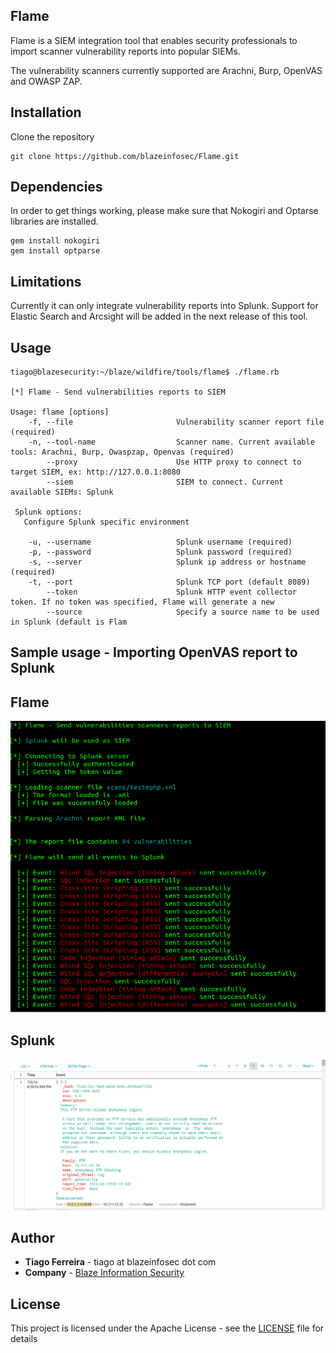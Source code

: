 ## Flame

Flame is a SIEM integration tool that enables security professionals to import scanner vulnerability reports into popular SIEMs.

The vulnerability scanners currently supported are Arachni, Burp, OpenVAS and OWASP ZAP.


## Installation

Clone the repository

```
git clone https://github.com/blazeinfosec/Flame.git
```

## Dependencies

In order to get things working, please make sure that Nokogiri and Optarse libraries are
installed.

```
gem install nokogiri
gem install optparse
```

## Limitations

Currently it can only integrate vulnerability reports into Splunk. Support for Elastic Search and Arcsight will be added in the next release of this tool.

## Usage

```
tiago@blazesecurity:~/blaze/wildfire/tools/flame$ ./flame.rb 

[*] Flame - Send vulnerabilities reports to SIEM

Usage: flame [options]
    -f, --file                       Vulnerability scanner report file (required)
    -n, --tool-name                  Scanner name. Current available tools: Arachni, Burp, Owaspzap, Openvas (required)
        --proxy                      Use HTTP proxy to connect to target SIEM, ex: http://127.0.0.1:8080
        --siem                       SIEM to connect. Current available SIEMs: Splunk 

 Splunk options:
   Configure Splunk specific environment

    -u, --username                   Splunk username (required)
    -p, --password                   Splunk password (required)
    -s, --server                     Splunk ip address or hostname (required)
    -t, --port                       Splunk TCP port (default 8089)
        --token                      Splunk HTTP event collector token. If no token was specified, Flame will generate a new
        --source                     Specify a source name to be used in Splunk (default is Flam

```

## Sample usage - Importing OpenVAS report to Splunk

## Flame
![Sample screenshot](https://raw.githubusercontent.com/blazeinfosec/Flame/master/resources/images/flame_arachni.png)

## Splunk 
![Sample screenshot](https://raw.githubusercontent.com/blazeinfosec/Flame/master/resources/images/splunk_01.png)


## Author

* **Tiago Ferreira** - tiago at blazeinfosec dot com
* **Company** - [Blaze Information Security](https://www.blazeinfosec.com)

## License 

This project is licensed under the Apache License - see the [LICENSE](LICENSE) file for details
